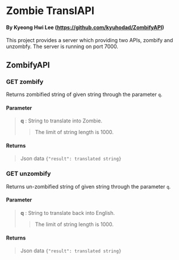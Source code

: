 # Zombie TranslAPI
#### By Kyeong Hwi Lee (https://github.com/kyuhodad/ZombifyAPI)

This project provides a server which providing two APIs, zombify and unzombfy. The server is running on port 7000.

## ZombifyAPI

### GET zombify

Returns zombified string of given string through the parameter `q`.

#### Parameter
> **q** : String to translate into Zombie.
>>  The limit of string length is 1000.

#### Returns
>   Json data `{"result": translated string}`

### GET unzombify

Returns un-zombified string of given string through the parameter `q`.

#### Parameter
> **q** : String to translate back into English. 
>>  The limit of string length is 1000.

#### Returns
>   Json data `{"result": translated string}`
